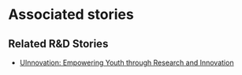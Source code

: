 # Associated stories

<!-- !!DO NOT REMOVE!! start autogenerated hyperlinks -->
## Related R&D Stories
- [UInnovation: Empowering Youth through Research and Innovation](../stories/?doc=Explorers_TGO)
<!-- !!DO NOT REMOVE!! end autogenerated hyperlinks -->